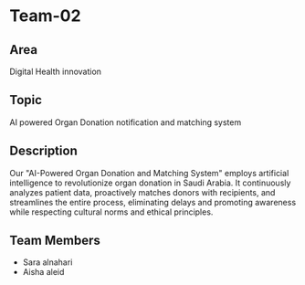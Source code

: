 # Team-02

## Area
Digital Health innovation 

## Topic
AI powered Organ Donation notification and matching system

## Description
Our "AI-Powered Organ Donation and Matching System" employs artificial intelligence to revolutionize organ donation in Saudi Arabia. It continuously analyzes patient data, proactively matches donors with recipients, and streamlines the entire process, eliminating delays and promoting awareness while respecting cultural norms and ethical principles.

## Team Members
- Sara alnahari
- Aisha aleid

